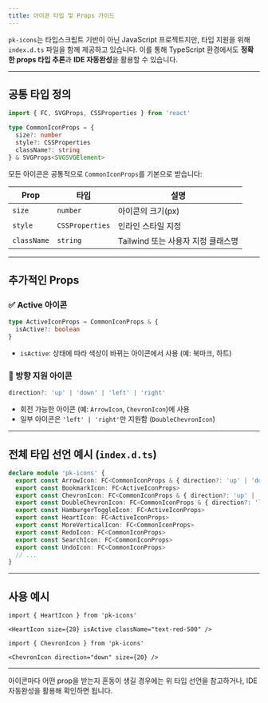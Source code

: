 ```yaml
---
title: 아이콘 타입 및 Props 가이드
---
```


`pk-icons`는 타입스크립트 기반이 아닌 JavaScript 프로젝트지만, 타입 지원을 위해 `index.d.ts` 파일을 함께 제공하고 있습니다. 이를 통해 TypeScript 환경에서도 **정확한 props 타입 추론**과 **IDE 자동완성**을 활용할 수 있습니다.

---

## 공통 타입 정의

```ts
import { FC, SVGProps, CSSProperties } from 'react'

type CommonIconProps = {
  size?: number
  style?: CSSProperties
  className?: string
} & SVGProps<SVGSVGElement>
```

모든 아이콘은 공통적으로 `CommonIconProps`를 기본으로 받습니다:

| Prop        | 타입              | 설명                      |
| ----------- | --------------- | ----------------------- |
| `size`      | `number`        | 아이콘의 크기(px)             |
| `style`     | `CSSProperties` | 인라인 스타일 지정              |
| `className` | `string`        | Tailwind 또는 사용자 지정 클래스명 |

---

## 추가적인 Props

### ✅ Active 아이콘

```ts
type ActiveIconProps = CommonIconProps & {
  isActive?: boolean
}
```

* `isActive`: 상태에 따라 색상이 바뀌는 아이콘에서 사용 (예: 북마크, 하트)

### 🔁 방향 지원 아이콘

```ts
direction?: 'up' | 'down' | 'left' | 'right'
```

* 회전 가능한 아이콘 (예: `ArrowIcon`, `ChevronIcon`)에 사용
* 일부 아이콘은 `'left' | 'right'`만 지원함 (`DoubleChevronIcon`)

---

## 전체 타입 선언 예시 (`index.d.ts`)

```ts
declare module 'pk-icons' {
  export const ArrowIcon: FC<CommonIconProps & { direction?: 'up' | 'down' | 'left' | 'right' }>
  export const BookmarkIcon: FC<ActiveIconProps>
  export const ChevronIcon: FC<CommonIconProps & { direction?: 'up' | 'down' | 'left' | 'right' }>
  export const DoubleChevronIcon: FC<CommonIconProps & { direction?: 'left' | 'right' }>
  export const HamburgerToggleIcon: FC<ActiveIconProps>
  export const HeartIcon: FC<ActiveIconProps>
  export const MoreVerticalIcon: FC<CommonIconProps>
  export const RedoIcon: FC<CommonIconProps>
  export const SearchIcon: FC<CommonIconProps>
  export const UndoIcon: FC<CommonIconProps>
  // ...
}
```

---

## 사용 예시

```tsx
import { HeartIcon } from 'pk-icons'

<HeartIcon size={28} isActive className="text-red-500" />
```

```tsx
import { ChevronIcon } from 'pk-icons'

<ChevronIcon direction="down" size={20} />
```

---

아이콘마다 어떤 prop을 받는지 혼동이 생길 경우에는 위 타입 선언을 참고하거나, IDE 자동완성을 활용해 확인하면 됩니다.
